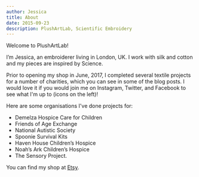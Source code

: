 ```yaml
---
author: Jessica
title: About
date: 2015-09-23
description: PlushArtLab, Scientific Embroidery
---
```


Welcome to PlushArtLab!

I’m Jessica, an embroiderer living in London, UK. I work with silk and cotton and my pieces are inspired by Science.

Prior to opening  my shop in June, 2017, I completed several textile projects for a number of charities, which you can see in some of the blog posts. I would love it if you would join me on Instagram, Twitter, and Facebook to see what I'm up to (icons on the left)!


Here are some organisations I've done projects for:


- Demelza Hospice Care for Children
- Friends of Age Exchange
- National Autistic Society
- Spoonie Survival Kits
- Haven House Children’s Hospice
- Noah’s Ark Children’s Hospice
- The Sensory Project.


You can find my shop at [Etsy](https://www.plushartlab.etsy.com).

